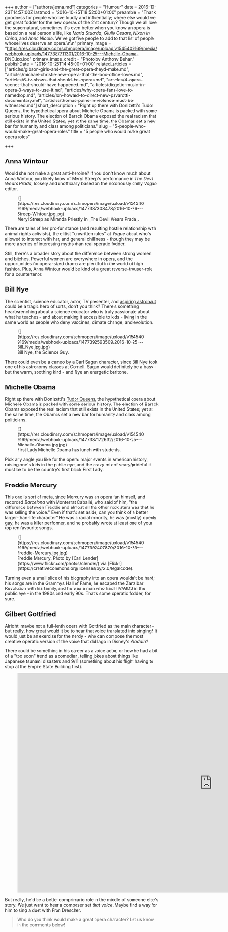 +++
author = ["authors/jenna.md"]
categories = "Humour"
date = 2016-10-23T14:57:00Z
lastmod = "2016-10-25T18:52:00+01:00"
preamble = "Thank goodness for people who live loudly and influentially; where else would we get great fodder for the new operas of the 21st century? Though we all love the supernatural, sometimes it's even better when you know an opera is based on a real person's life, like *Maria Stuarda*, *Giulio Cesare*, *Nixon in China*, and *Anna Nicole*. We've got five people to add to that list of people whose lives deserve an opera.\n\n"
primary_image = "https://res.cloudinary.com/schmopera/image/upload/v1545409169/media/webhook-uploads/1477387711301/2016-10-25---Michelle-Obama-DNC.jpg.jpg"
primary_image_credit = "Photo by Anthony Behar."
publishDate = "2016-10-25T14:45:00+01:00"
related_articles = ["articles/gibson-girls-and-the-great-opera-theyd-make.md", "articles/michael-christie-new-opera-that-the-box-office-loves.md", "articles/6-tv-shows-that-should-be-operas.md", "articles/4-opera-scenes-that-should-have-happened.md", "articles/diegetic-music-in-opera-3-ways-to-use-it.md", "articles/why-opera-fans-love-to-namedrop.md", "articles/ron-howard-to-direct-new-pavarotti-documentary.md", "articles/thomas-paine-in-violence-must-be-witnessed.md"]
short_description = "Right up there with Donizetti&#039;s Tudor Queens, the hypothetical opera about Michelle Obama is packed with some serious history. The election of Barack Obama exposed the real racism that still exists in the United States; yet at the same time, the Obamas set a new bar for humanity and class among politicians."
slug = "5-people-who-would-make-great-opera-roles"
title = "5 people who would make great opera roles"

+++
## Anna Wintour

Would she not make a great anti-heroine? If you don't know much about Anna Wintour, you likely know of Meryl Streep's performance in _The Devil Wears Prada_, loosely and unofficially based on the notoriously chilly _Vogue_ editor.

<figure data-type="image">![](https://res.cloudinary.com/schmopera/image/upload/v1545409169/media/webhook-uploads/1477387308478/2016-10-26---Streep-Wintour.jpg.jpg)
<figcaption>Meryl Streep as Miranda Priestly in _The Devil Wears Prada_.</figcaption>
</figure>

There are tales of her pro-fur stance (and resulting hostile relationship with animal rights activists), the elitist "unwritten rules" at _Vogue_ about who's allowed to interact with her, and general chilliness - though they may be more a series of interesting myths than real operatic fodder.

Still, there's a broader story about the difference between strong women and bitches. Powerful women are everywhere in opera, and the opportunities for opera-sized drama are plentiful in the world of high fashion. Plus, Anna Wintour would be kind of a great reverse-trouser-role for a countertenor.

## Bill Nye

The scientist, science educator, actor, TV presenter, and [aspiring astronaut](https://en.wikipedia.org/wiki/Bill_Nye#Career) could be a tragic hero of sorts, don't you think? There's something heartwrenching about a science educator who is truly passionate about what he teaches - and about making it accessible to kids - living in the same world as people who deny vaccines, climate change, and evolution.

<figure data-type="image">![](https://res.cloudinary.com/schmopera/image/upload/v1545409169/media/webhook-uploads/1477392593509/2016-10-25---Bill_Nye.jpg.jpg)
<figcaption>Bill Nye, the Science Guy.</figcaption>
</figure>

There could even be a cameo by a Carl Sagan character, since Bill Nye took one of his astronomy classes at Cornell. Sagan would definitely be a bass - but the warm, soothing kind - and Nye an energetic baritone.

## Michelle Obama

Right up there with Donizetti's [Tudor Queens](http://www.nytimes.com/2013/09/18/arts/music/3-tudor-queens-each-with-her-own-unhappy-ending.html), the hypothetical opera about Michelle Obama is packed with some serious history. The election of Barack Obama exposed the real racism that still exists in the United States; yet at the same time, the Obamas set a new bar for humanity and class among politicians.

<figure data-type="image">![](https://res.cloudinary.com/schmopera/image/upload/v1545409169/media/webhook-uploads/1477387172632/2016-10-25---Michelle-Obama.jpg.jpg)<figcaption>First Lady Michelle Obama has lunch with students.</figcaption>
</figure>

Pick any angle you like for the opera: major events in American history, raising one's kids in the public eye, and the crazy mix of scary/prideful it must be to be the country's first black First Lady.

## Freddie Mercury

This one is sort of meta, since Mercury was an opera fan himself, and recorded _Barcelona_ with Monterrat Caballé, who said of him, "the difference between Freddie and almost all the other rock stars was that he was selling the voice." Even if that's set aside, can you think of a better larger-than-life character? He was a racial minority, he was (mostly) openly gay, he was a killer performer, and he probably wrote at least one of your top ten favourite songs.

<figure data-type="image">![](https://res.cloudinary.com/schmopera/image/upload/v1545409169/media/webhook-uploads/1477392407870/2016-10-25---Freddie-Mercury.jpg.jpg)<figcaption>Freddie Mercury. Photo by [Carl Lender](https://www.flickr.com/photos/clender/) via [Flickr](https://creativecommons.org/licenses/by/2.0/legalcode).</figcaption>
</figure>

Turning even a small slice of his biography into an opera wouldn't be hard; his songs are in the Grammys Hall of Fame, he escaped the Zanzibar Revolution with his family, and he was a man who had HIV/AIDS in the public eye - in the 1980s and early 90s. That's some operatic fodder, for sure.

## Gilbert Gottfried

Alright, maybe not a full-lenth opera with Gottfried as the main character - but really, how great would it be to hear that voice translated into singing? It would just be an exercise for the nerdy - who can compose the most creative operatic version of the voice that did Iago in Disney's _Aladdin_?

There could be something in his career as a voice actor, or how he had a bit of a "too soon" trend as a comedian, telling jokes about things like Japanese tsunami disasters and 9/11 (something about his flight having to stop at the Empire State Building first).

<figure data-type="video">

<iframe width="1280" height="720" src="https://www.youtube.com/embed/zs8nzDrfcn8" frameborder="0" allow="accelerometer; autoplay; clipboard-write; encrypted-media; gyroscope; picture-in-picture" allowfullscreen></iframe>

</figure>

But really, he'd be a better comprimario role in the middle of someone else's story. We just want to hear a composer set _that voice_. Maybe find a way for him to sing a duet with Fran Drescher.

> Who do you think would make a great opera character? Let us know in the comments below!
